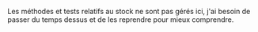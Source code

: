 Les méthodes et tests relatifs au stock ne sont pas gérés ici, j'ai besoin de passer du temps dessus et de les reprendre pour mieux comprendre.